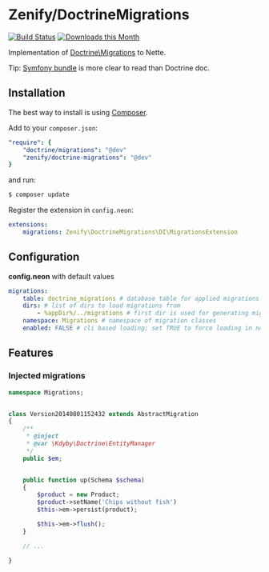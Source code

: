 # Zenify/DoctrineMigrations

[![Build Status](https://travis-ci.org/Zenify/DoctrineMigrations.svg?branch=master)](https://travis-ci.org/Zenify/DoctrineMigrations)
[![Downloads this Month](https://img.shields.io/packagist/dm/zenify/doctrine-migrations.svg)](https://packagist.org/packages/zenify/doctrine-migrations)


Implementation of [Doctrine\Migrations](http://docs.doctrine-project.org/projects/doctrine-migrations/en/latest/) to Nette.

Tip: [Symfony bundle](http://symfony.com/doc/current/bundles/DoctrineMigrationsBundle/index.html) is more clear to read than Doctrine doc.



## Installation

The best way to install is using [Composer](http://getcomposer.org/).

Add to your `composer.json`:

```yaml
"require": {
	"doctrine/migrations": "@dev"
	"zenify/doctrine-migrations": "@dev"
}
```

and run:

```sh
$ composer update
```

Register the extension in `config.neon`:

```yaml
extensions:
	migrations: Zenify\DoctrineMigrations\DI\MigrationsExtension
```


## Configuration

**config.neon** with default values

```yaml
migrations:
	table: doctrine_migrations # database table for applied migrations
	dirs: # list of dirs to load migrations from
		- %appDir%/../migrations # first dir is used for generating migrations
	namespace: Migrations # namespace of migration classes
	enabled: FALSE # cli based loading; set TRUE to force loading in non-cli
```


## Features


### Injected migrations

```php
namespace Migrations;


class Version20140801152432 extends AbstractMigration
{
	/**
	 * @inject
	 * @var \Kdyby\Doctrine\EntityManager
	 */
	public $em;


	public function up(Schema $schema)
	{
		$product = new Product;
		$product->setName('Chips without fish')
		$this->em->persist(product);

		$this->em->flush();
	}

	// ...

}
```
